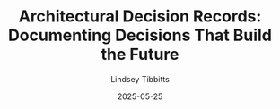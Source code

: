 ---
title: "Architectural Decision Records: Documenting Decisions That Build the Future"
date: 2025-05-25
categories: [architecture, software]
tags: [facilitating-software-architecture, architecture, software, adr, documentation]
series: facilitating-software-architecture
author: Lindsey Tibbitts
author_profile: true
excerpt: "How to use Architectural Decision Records (ADRs) to capture the context, constraints, and reasoning behind important technical decisions, creating a living history of your system's evolution."
--- 